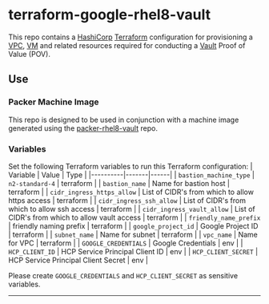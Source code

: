 # terraform-google-rhel8-vault

This repo contains a [HashiCorp](https://hashicorp.com) [Terraform](https://terraform.io) configuration for provisioning a [VPC](https://registry.terraform.io/providers/hashicorp/google/latest/docs/resources/compute_network), [VM](https://registry.terraform.io/providers/hashicorp/google/latest/docs/resources/compute_instance) and related resources required for conducting a [Vault](https://vaultproject.io) Proof of Value (POV).

## Use

### Packer Machine Image
This repo is designed to be used in conjunction with a machine image generated using the [packer-rhel8-vault](https://github.com/ykhemani/packer-rhel8-vault) repo.

### Variables
Set the following Terraform variables to run this Terraform configuration:
| Variable | Value | Type |
|----------|-------|------|
| `bastion_machine_type` | `n2-standard-4` | terraform |
| `bastion_name` | Name for bastion host | terraform |
| `cidr_ingress_https_allow` | List of CIDR's from which to allow https access | terraform |
| `cidr_ingress_ssh_allow` | List of CIDR's from which to allow ssh access | terraform |
| `cidr_ingress_vault_allow` | List of CIDR's from which to allow vault access | terraform |
| `friendly_name_prefix` | friendly naming prefix | terraform |
| `google_project_id` | Google Project ID | terraform |
| `subnet_name` | Name for subnet | terraform |
| `vpc_name` | Name for VPC | terraform |
| `GOOGLE_CREDENTIALS` | Google Credentials | env |
| `HCP_CLIENT_ID` | HCP Service Principal Client ID | env |
| `HCP_CLIENT_SECRET` | HCP Service Principal Client Secret | env |

Please create `GOOGLE_CREDENTIALS` and `HCP_CLIENT_SECRET` as sensitive variables.

---
